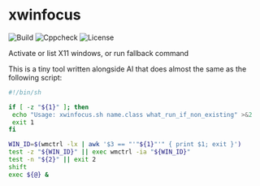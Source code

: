 # xwinfocus

![Build](https://github.com/omilevskyi/xwinfocus/actions/workflows/build.yml/badge.svg?branch=main)
![Cppcheck](https://github.com/omilevskyi/xwinfocus/actions/workflows/ci.yml/badge.svg?branch=main)
![License](https://img.shields.io/badge/License-BSD%203--Clause-blue.svg)

Activate or list X11 windows, or run fallback command

This is a tiny tool written alongside AI that does almost the same as the following script:

```sh
#!/bin/sh

if [ -z "${1}" ]; then
 echo "Usage: xwinfocus.sh name.class what_run_if_non_existing" >&2
 exit 1
fi

WIN_ID=$(wmctrl -lx | awk '$3 == "'"${1}"'" { print $1; exit }')
test -z "${WIN_ID}" || exec wmctrl -ia "${WIN_ID}"
test -n "${2}" || exit 2
shift
exec ${@} &
```

